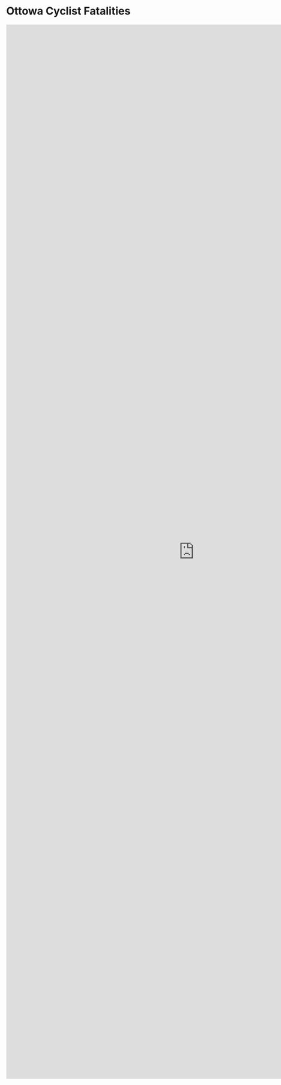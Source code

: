 # Ottowa Cyclist Fatalities
<iframe src="https://insights.arcgis.com/#/embed/8eeef8f8da8f4a55af85006a80fdfec5" width="1000" height="2800" frameborder="0"></iframe>
